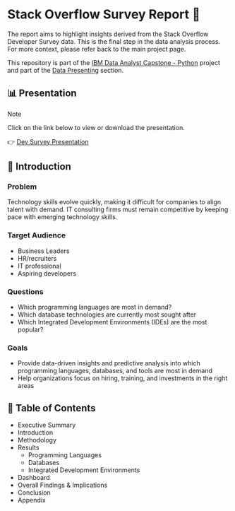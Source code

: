 # Stack Overflow Survey Report 🎤

The report aims to highlight insights derived from the Stack Overflow Developer Survey data. This is the final step in the data analysis process. For more context, please refer back to the main project page.

<p>This repository is part of the <a href = 'https://github.com/FaiLuReH3Ro/ibm-da-capstone-py'>IBM Data Analyst Capstone - Python</a> project and part of the <a href = 'https://github.com/FaiLuReH3Ro/ibm-da-capstone-py?tab=readme-ov-file#presenting'>Data Presenting</a> section.</p>

## 📊 Presentation

> [!NOTE]
> Click on the link below to view or download the presentation.

👉 [Dev Survey Presentation](https://github.com/FaiLuReH3Ro/dev-survey-presentation/blob/main/Developer%20Survey%20Presentation.pdf)

## 🌟 Introduction

### Problem
Technology skills evolve quickly, making it difficult for companies to align talent with demand. IT consulting firms must remain competitive by keeping pace with emerging technology skills.

### Target Audience

* Business Leaders
* HR/recruiters
* IT professional
* Aspiring developers

### Questions

* Which programming languages are most in demand?
* Which database technologies are currently most sought after
* Which Integrated Development Environments (IDEs) are the most popular?

### Goals

* Provide data-driven insights and predictive analysis into which programming languages, databases, and tools are most in demand
* Help organizations focus on hiring, training, and investments in the right areas

## 📑 Table of Contents

* Executive Summary
* Introduction
* Methodology
* Results
  * Programming Languages
  * Databases
  * Integrated Development Environments
* Dashboard
* Overall Findings & Implications
* Conclusion
* Appendix



